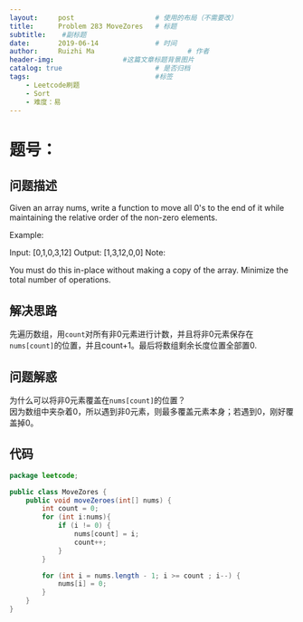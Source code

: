 ```yaml
---
layout:     post   				    # 使用的布局（不需要改）
title:      Problem	283 MoveZores	# 标题 
subtitle:    #副标题
date:       2019-06-14				# 时间
author:     Ruizhi Ma 						# 作者
header-img:              	#这篇文章标题背景图片
catalog: true 						# 是否归档
tags:								#标签
    - Leetcode刷题
    - Sort
    - 难度：易
---
```


# 题号：
## 问题描述
Given an array nums, write a function to move all 0's to the end of it while maintaining the relative order of the non-zero elements.

Example:

Input: [0,1,0,3,12]
Output: [1,3,12,0,0]
Note:

You must do this in-place without making a copy of the array.
Minimize the total number of operations.

## 解决思路
先遍历数组，用```count```对所有非0元素进行计数，并且将非0元素保存在```nums[count]```的位置，并且count+1。最后将数组剩余长度位置全部置0.

## 问题解惑
为什么可以将非0元素覆盖在```nums[count]```的位置？   
因为数组中夹杂着0，所以遇到非0元素，则最多覆盖元素本身；若遇到0，刚好覆盖掉0。

## 代码
```java
package leetcode;

public class MoveZores {
    public void moveZeroes(int[] nums) {
        int count = 0;
        for (int i:nums){
            if (i != 0) {
                nums[count] = i;
                count++;
            }
        }

        for (int i = nums.length - 1; i >= count ; i--) {
            nums[i] = 0;
        }
    }
}

```